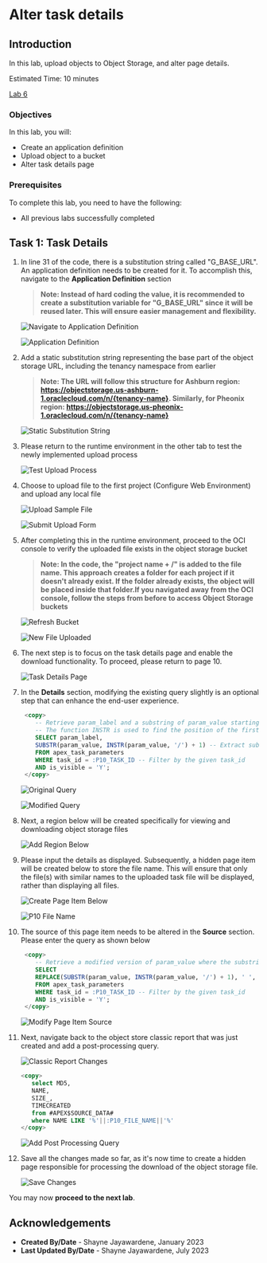 # Alter task details

## Introduction

In this lab, upload objects to Object Storage, and alter page details.

Estimated Time: 10 minutes

[Lab 6](videohub:1_k4k81m34)

### Objectives

In this lab, you will:

- Create an application definition
- Upload object to a bucket
- Alter task details page

### Prerequisites

To complete this lab, you need to have the following:

- All previous labs successfully completed

## Task 1: Task Details

1. In line 31 of the code, there is a substitution string called "G\_BASE\_URL". An application definition needs to be created for it. To accomplish this, navigate to the **Application Definition** section

    >**Note: Instead of hard coding the value, it is recommended to create a substitution variable for "G\_BASE\_URL" since it will be reused later. This will ensure easier management and flexibility.**

    ![Navigate to Application Definition](images/g-base-url.png " ")

    ![Application Definition](images/app-definition.png " ")

2. Add a static substitution string representing the base part of the object storage URL, including the tenancy namespace from earlier

    >**Note: The URL will follow this structure for Ashburn region: <https://objectstorage.us-ashburn-1.oraclecloud.com/n/{tenancy-name}>. Similarly, for Pheonix region: <https://objectstorage.us-pheonix-1.oraclecloud.com/n/{tenancy-name}>**

    ![Static Substitution String](images/static-substitution.png " ")

3. Please return to the runtime environment in the other tab to test the newly implemented upload process

    ![Test Upload Process](images/return-test-upload.png " ")

4. Choose to upload file to the first project (Configure Web Environment) and upload any local file

    ![Upload Sample File](images/upload-sample-file.png " ")

    ![Submit Upload Form](images/submit-upload.png " ")

5. After completing this in the runtime environment, proceed to the OCI console to verify the uploaded file exists in the object storage bucket

    >**Note: In the code, the "project name + /" is added to the file name. This approach creates a folder for each project if it doesn't already exist. If the folder already exists, the object will be placed inside that folder.If you navigated away from the OCI console, follow the steps from before to access Object Storage buckets**

    ![Refresh Bucket](images/refresh-folder.png " ")

    ![New File Uploaded](images/new-file-uploaded.png " ")

6. The next step is to focus on the task details page and enable the download functionality. To proceed, please return to page 10.

    ![Task Details Page](images/task-details-page.png " ")

7. In the **Details** section, modifying the existing query slightly is an optional step that can enhance the end-user experience.

    ```SQL
     <copy>
        -- Retrieve param_label and a substring of param_value starting from the position after the first occurrence of '/'
        -- The function INSTR is used to find the position of the first '/' in param_value, and then SUBSTR is used to extract the substring starting from the next position.
        SELECT param_label,
        SUBSTR(param_value, INSTR(param_value, '/') + 1) -- Extract substring after '/'
        FROM apex_task_parameters
        WHERE task_id = :P10_TASK_ID -- Filter by the given task_id
        AND is_visible = 'Y';
     </copy>
    ```

    ![Original Query](images/p10-original-query.png " ")

    ![Modified Query](images/p10-modified-query.png " ")

8. Next, a region below will be created specifically for viewing and downloading object storage files

    ![Add Region Below](images/new-region-below.png " ")

9. Please input the details as displayed. Subsequently, a hidden page item will be created below to store the file name. This will ensure that only the file(s) with similar names to the uploaded task file will be displayed, rather than displaying all files.

    ![Create Page Item Below](images/create-page-item.png " ")

    ![P10 File Name](images/p10-file-name.png " ")

10. The source of this page item needs to be altered in the **Source** section. Please enter the query as shown below

    ```SQL
     <copy>
        -- Retrieve a modified version of param_value where the substring after the first occurrence of '/' is extracted and any spaces are replaced with underscores.
        SELECT
        REPLACE(SUBSTR(param_value, INSTR(param_value, '/') + 1), ' ', '_') -- Extract substring after '/' and replace spaces with underscores
        FROM apex_task_parameters
        WHERE task_id = :P10_TASK_ID -- Filter by the given task_id
        AND is_visible = 'Y';
     </copy>
    ```

    ![Modify Page Item Source](images/modify-query-source.png " ")

11. Next, navigate back to the object store classic report that was just created and add a post-processing query.

    ![Classic Report Changes](images/classic-report-changes-1.png " ")

     ```SQL
     <copy>
        select MD5,
        NAME,
        SIZE_,
        TIMECREATED
        from #APEX$SOURCE_DATA#
        where NAME LIKE '%'||:P10_FILE_NAME||'%'
     </copy>
    ```

    ![Add Post Processing Query](images/add-post-processing.png " ")

12. Save all the changes made so far, as it's now time to create a hidden page responsible for processing the download of the object storage file.

    ![Save Changes](images/save-p10-changes.png " ")

You may now **proceed to the next lab**.

## Acknowledgements

- **Created By/Date** - Shayne Jayawardene, January 2023
- **Last Updated By/Date** - Shayne Jayawardene, July 2023
